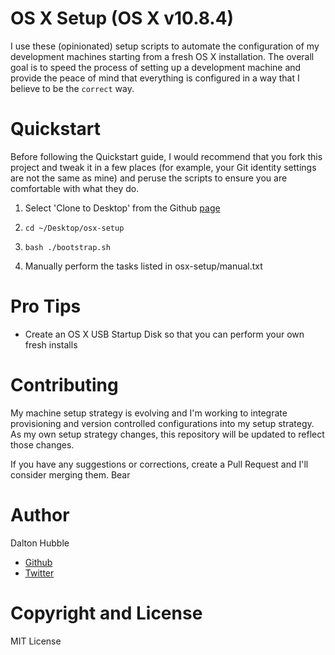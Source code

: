 
# OS X Setup (OS X v10.8.4)

I use these (opinionated) setup scripts to automate the configuration of my development machines starting from a fresh OS X installation. The overall goal is to speed the process of setting up a development machine and provide the peace of mind that everything is configured in a way that I believe to be the `correct` way.


# Quickstart

Before following the Quickstart guide, I would recommend that you fork this project and tweak it in a few places (for example, your Git identity settings are not the same as mine) and peruse the scripts to ensure you are comfortable with what they do.

1. Select 'Clone to Desktop' from the Github [page](https://github.com/dghubble/osx-setup)
2.     cd ~/Desktop/osx-setup
3.     bash ./bootstrap.sh
4. Manually perform the tasks listed in osx-setup/manual.txt 


# Pro Tips

+ Create an OS X USB Startup Disk so that you can perform your own fresh installs 


# Contributing

My machine setup strategy is evolving and I'm working to integrate provisioning and version controlled configurations into my setup strategy. As my own setup strategy changes, this repository will be updated to reflect those changes.

If you have any suggestions or corrections, create a Pull Request and I'll consider merging them. Bear

# Author

Dalton Hubble

+ [Github](https://github.com/dghubble)
+ [Twitter](https://twitter.com/dghubble)

# Copyright and License

MIT License




